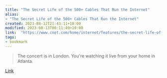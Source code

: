 ```yaml
---
title: "The Secret Life of the 500+ Cables That Run the Internet"
alias:
- "The Secret Life of the 500+ Cables That Run the Internet"
created: 2023-08-12T21:43:11+10:00
modified: 2023-08-13T00:11:49+10:00
link:  "https://www.cnet.com/home/internet/features/the-secret-life-of-the-500-cables-that-run-the-internet/"
tags:
- bookmark
---
```


> The concert is in London. You're watching it live from your home in Atlanta.

[Link](https://www.cnet.com/home/internet/features/the-secret-life-of-the-500-cables-that-run-the-internet/)